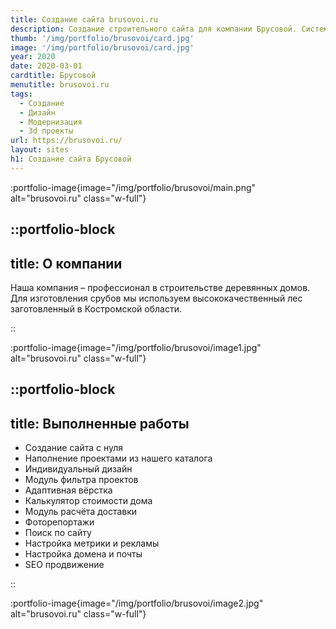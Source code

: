 ```yaml
---
title: Создание сайта brusovoi.ru
description: Создание строительного сайта для компании Брусовой. Система ModX. Дизайн
thumb: '/img/portfolio/brusovoi/card.jpg'
image: '/img/portfolio/brusovoi/card.jpg'
year: 2020
date: 2020-03-01
cardtitle: Брусовой
menutitle: brusovoi.ru
tags:
  - Создание
  - Дизайн
  - Модернизация
  - 3d проекты
url: https://brusovoi.ru/
layout: sites
h1: Создание сайта Брусовой
---
```



:portfolio-image{image="/img/portfolio/brusovoi/main.png" alt="brusovoi.ru" class="w-full"}

::portfolio-block
---
title: О компании
---
Наша компания – профессионал в строительстве деревянных домов. Для изготовления срубов мы используем высококачественный
лес заготовленный в Костромской области.

::

:portfolio-image{image="/img/portfolio/brusovoi/image1.jpg" alt="brusovoi.ru" class="w-full"}

::portfolio-block
---
title: Выполненные работы
---

- Создание сайта с нуля
- Наполнение проектами из нашего каталога
- Индивидуальный дизайн
- Модуль фильтра проектов
- Адаптивная вёрстка
- Калькулятор стоимости дома
- Модуль расчёта доставки
- Фоторепортажи
- Поиск по сайту
- Настройка метрики и рекламы
- Настройка домена и почты
- SEO продвижение

::

:portfolio-image{image="/img/portfolio/brusovoi/image2.jpg" alt="brusovoi.ru" class="w-full"}